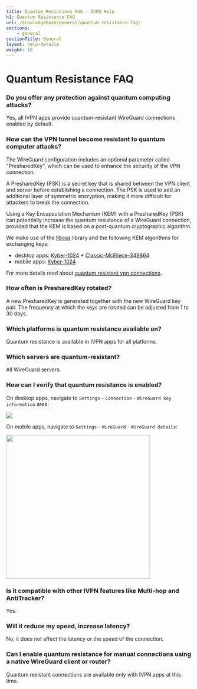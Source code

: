 ```yaml
---
title: Quantum Resistance FAQ - IVPN Help
h1: Quantum Resistance FAQ
url: /knowledgebase/general/quantum-resistance-faq/
sections:
    - general
sectionTitle: General
layout: help-details
weight: 10
---
```

# Quantum Resistance FAQ

### Do you offer any protection against quantum computing attacks?

Yes, all IVPN apps provide quantum-resistant WireGuard connections enabled by default.

### How can the VPN tunnel become resistant to quantum computer attacks?

The WireGuard configuration includes an optional parameter called "PresharedKey", which can be used to enhance the security of the VPN connection.
    
A PresharedKey (PSK) is a secret key that is shared between the VPN client and server before establishing a connection. The PSK is used to add an additional layer of symmetric encryption, making it more difficult for attackers to break the connection.
    
Using a Key Encapsulation Mechanism (KEM) with a PresharedKey (PSK) can potentially increase the quantum resistance of a WireGuard connection, provided that the KEM is based on a post-quantum cryptographic algorithm.
    
We make use of the [liboqs](https://github.com/open-quantum-safe/liboqs) library and the following KEM algorithms for exchanging keys:
    
- desktop apps: [Kyber-1024](https://pq-crystals.org/kyber/) + [Classic-McEliece-348864](https://classic.mceliece.org/)
- mobile apps: [Kyber-1024](https://pq-crystals.org/kyber/)
        
For more details read about [quantum resistant vpn connections](/knowledgebase/general/quantum-resistant-vpn-connections/).

### How often is PresharedKey rotated?

A new PresharedKey is generated together with the new WireGuard key pair. The frequency at which the keys are rotated can be adjusted from 1 to 30 days.

### Which platforms is quantum resistance available on?

Quantum resistance is available in IVPN apps for all platforms.

### Which servers are quantum-resistant?

All WireGuard servers.

### How can I verify that quantum resistance is enabled?

On desktop apps, navigate to `Settings` - `Connection` - `WireGuard key information` area:

![](/images-static/uploads/desktop-verify-quantum.png)
    
On mobile apps, navigate to `Settings` - `WireGuard` - `WireGuard details`:
   
<img width="390px" src="/images-static/uploads/mobile-verify-quantum.png"> 

### Is it compatible with other IVPN features like Multi-hop and AntiTracker?

Yes.

### Will it reduce my speed, increase latency?

No, it does not affect the latency or the speed of the connection.

### Can I enable quantum resistance for manual connections using a native WireGuard client or router?

Quantum resistant connections are available only with IVPN apps at this time.


